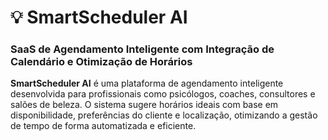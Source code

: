 # 💡 SmartScheduler AI

### SaaS de Agendamento Inteligente com Integração de Calendário e Otimização de Horários

**SmartScheduler AI** é uma plataforma de agendamento inteligente desenvolvida para profissionais como psicólogos, coaches, consultores e salões de beleza. O sistema sugere horários ideais com base em disponibilidade, preferências do cliente e localização, otimizando a gestão de tempo de forma automatizada e eficiente.
